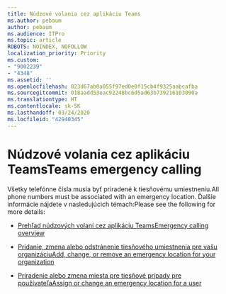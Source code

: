 ```yaml
---
title: Núdzové volania cez aplikáciu Teams
ms.author: pebaum
author: pebaum
ms.audience: ITPro
ms.topic: article
ROBOTS: NOINDEX, NOFOLLOW
localization_priority: Priority
ms.custom:
- "9002239"
- "4348"
ms.assetid: ''
ms.openlocfilehash: 023d67ab0a055f97ed0e0f15cb4f9325aabcafba
ms.sourcegitcommit: 018aadd53eac92248bc6d5ad63b739216103090a
ms.translationtype: HT
ms.contentlocale: sk-SK
ms.lasthandoff: 03/24/2020
ms.locfileid: "42940345"
---
```

# <a name="teams-emergency-calling"></a><span data-ttu-id="c89ec-102">Núdzové volania cez aplikáciu Teams</span><span class="sxs-lookup"><span data-stu-id="c89ec-102">Teams emergency calling</span></span>

<span data-ttu-id="c89ec-103">Všetky telefónne čísla musia byť priradené k tiesňovému umiestneniu.</span><span class="sxs-lookup"><span data-stu-id="c89ec-103">All phone numbers must be associated with an emergency location.</span></span> <span data-ttu-id="c89ec-104">Ďalšie informácie nájdete v nasledujúcich témach:</span><span class="sxs-lookup"><span data-stu-id="c89ec-104">Please see the following for more details:</span></span>

- [<span data-ttu-id="c89ec-105">Prehľad núdzových volaní cez aplikáciu Teams</span><span class="sxs-lookup"><span data-stu-id="c89ec-105">Emergency calling overview</span></span>](https://docs.microsoft.com/MicrosoftTeams/what-are-emergency-locations-addresses-and-call-routing)

- [<span data-ttu-id="c89ec-106">Pridanie, zmena alebo odstránenie tiesňového umiestnenia pre vašu organizáciu</span><span class="sxs-lookup"><span data-stu-id="c89ec-106">Add, change, or remove an emergency location for your organization</span></span>](https://docs.microsoft.com/MicrosoftTeams/add-change-remove-emergency-location-organization)

- [<span data-ttu-id="c89ec-107">Priradenie alebo zmena miesta pre tiesňové prípady pre používateľa</span><span class="sxs-lookup"><span data-stu-id="c89ec-107">Assign or change an emergency location for a user</span></span>](https://docs.microsoft.com/MicrosoftTeams/assign-change-emergency-location-user)
